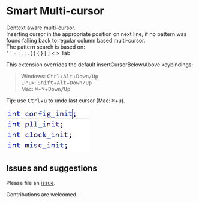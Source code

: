 # Smart Multi-cursor
Context aware multi-cursor.  
Inserting cursor in the appropriate position on next line, if no pattern was found falling back to regular column based multi-cursor.  
The pattern search is based on:  
" ' = : , ; . ( ) { } [ ] < > Tab

This extension overrides the default insertCursorBelow/Above keybindings:  
> Windows: <kbd>Ctrl</kbd>+<kbd>Alt</kbd>+<kbd>Down/Up</kbd>  
> Linux: <kbd>Shift</kbd>+<kbd>Alt</kbd>+<kbd>Down/Up</kbd>  
> Mac: <kbd>⌘</kbd>+<kbd>⌥</kbd>+<kbd>Down/Up</kbd>  

Tip: use <kbd>Ctrl</kbd>+<kbd>u</kbd> to undo last cursor (Mac: <kbd>⌘</kbd>+<kbd>u</kbd>).

![example1](example1.gif "Example 1")


## Issues and suggestions
Please file an [issue](https://github.com/idanpa/vscode-smartmulticursor/issues).

Contributions are welcomed.

